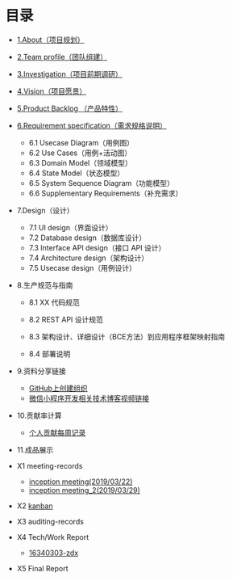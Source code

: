 # 目录
- [1.About（项目规划）](page/about.md)
- [2.Team profile（团队组建）](page/team_profile.md)
- [3.Investigation（项目前期调研）](page/Investigation.md)
- [4.Vision（项目愿景）](page/vision.md)
- [5.Product Backlog （产品特性）](page/product_backlog)
- [6.Requirement specification（需求规格说明）](page/product_requirement.md)
  - 6.1 Usecase Diagram（用例图）
  - 6.2 Use Cases（用例+活动图）
  - 6.3 Domain Model（领域模型）
  - 6.4 State Model（状态模型）
  - 6.5 System Sequence Diagram（功能模型）
  - 6.6 Supplementary Requirements（补充需求）
- 7.Design（设计）
  - 7.1 UI design（界面设计）
  - 7.2 Database design（数据库设计）
  - 7.3 Interface API design（接口 API 设计）
  - 7.4 Architecture design（架构设计）
  - 7.5 Usecase design（用例设计）
- 8.生产规范与指南
  - 8.1 XX 代码规范

  - 8.2 REST API 设计规范

  - 8.3 架构设计、详细设计（BCE方法）到应用程序框架映射指南

  - 8.4 部署说明
- 9.资料分享链接
  - [GitHub上创建组织](https://www.cnblogs.com/haore147/p/4219673.html)
  - [微信小程序开发相关技术博客视频链接](page/technique_learning.md)
- 10.贡献率计算
  - [个人贡献每周记录](https://docs.qq.com/sheet/DV1JYc2FLV2Rxc1hK?opendocxfrom=admin&tab=BB08J2)
- 11.成品展示
- X1 meeting-records

  - [inception meeting(2019/03/22)](page/inception_meeting.md)
  - [inception meeting_2(2019/03/29)](page/meeting_record_2.md)
- X2 [kanban](https://github.com/ljhnhlh/ljhnhlh.github.io/projects)
- X3 auditing-records
- X4 Tech/Work Report
	- [16340303-zdx](page/zdx_note.md)
- X5 Final Report